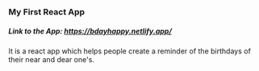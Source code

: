 ### My First React App
##### Link to the App: https://bdayhappy.netlify.app/

It is a react app which helps people create a reminder of the birthdays of their near and dear one's.
